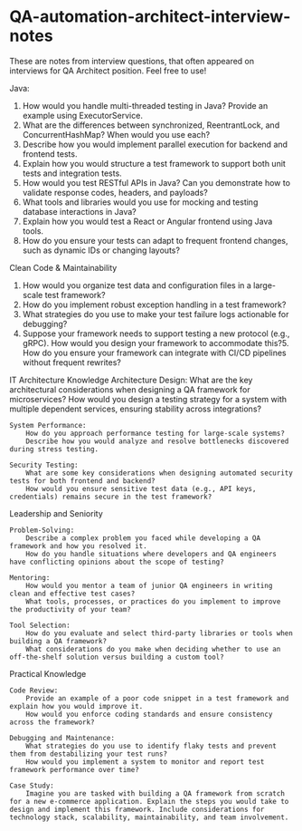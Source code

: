 # QA-automation-architect-interview-notes
These are notes from interview questions, that often appeared on interviews for QA Architect position. Feel free to use!

Java:
1. How would you handle multi-threaded testing in Java? Provide an example using ExecutorService.
2. What are the differences between synchronized, ReentrantLock, and ConcurrentHashMap? When would you use each?
3. Describe how you would implement parallel execution for backend and frontend tests.
4. Explain how you would structure a test framework to support both unit tests and integration tests.
5. How would you test RESTful APIs in Java? Can you demonstrate how to validate response codes, headers, and payloads?
6. What tools and libraries would you use for mocking and testing database interactions in Java?
7. Explain how you would test a React or Angular frontend using Java tools.
8. How do you ensure your tests can adapt to frequent frontend changes, such as dynamic IDs or changing layouts?

Clean Code & Maintainability
1. How would you organize test data and configuration files in a large-scale test framework?
2. How do you implement robust exception handling in a test framework?
3. What strategies do you use to make your test failure logs actionable for debugging?
4. Suppose your framework needs to support testing a new protocol (e.g., gRPC). How would you design your framework to accommodate this?5. How do you ensure your framework can integrate with CI/CD pipelines without frequent rewrites?

IT Architecture Knowledge
    Architecture Design:
        What are the key architectural considerations when designing a QA framework for microservices?
        How would you design a testing strategy for a system with multiple dependent services, ensuring stability across integrations?

    System Performance:
        How do you approach performance testing for large-scale systems?
        Describe how you would analyze and resolve bottlenecks discovered during stress testing.

    Security Testing:
        What are some key considerations when designing automated security tests for both frontend and backend?
        How would you ensure sensitive test data (e.g., API keys, credentials) remains secure in the test framework?

Leadership and Seniority

    Problem-Solving:
        Describe a complex problem you faced while developing a QA framework and how you resolved it.
        How do you handle situations where developers and QA engineers have conflicting opinions about the scope of testing?

    Mentoring:
        How would you mentor a team of junior QA engineers in writing clean and effective test cases?
        What tools, processes, or practices do you implement to improve the productivity of your team?

    Tool Selection:
        How do you evaluate and select third-party libraries or tools when building a QA framework?
        What considerations do you make when deciding whether to use an off-the-shelf solution versus building a custom tool?

Practical Knowledge

    Code Review:
        Provide an example of a poor code snippet in a test framework and explain how you would improve it.
        How would you enforce coding standards and ensure consistency across the framework?

    Debugging and Maintenance:
        What strategies do you use to identify flaky tests and prevent them from destabilizing your test runs?
        How would you implement a system to monitor and report test framework performance over time?

    Case Study:
        Imagine you are tasked with building a QA framework from scratch for a new e-commerce application. Explain the steps you would take to design and implement this framework. Include considerations for technology stack, scalability, maintainability, and team involvement.
